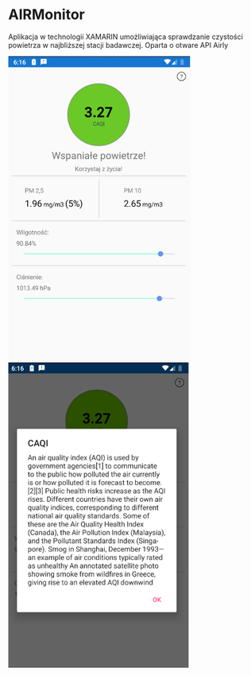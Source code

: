# AIRMonitor
Aplikacja w technologii XAMARIN umożliwiająca sprawdzanie czystości powietrza w najbliższej stacji badawczej. 
Oparta o otware API Airly


![SCR1](/a1.png)
![SCR2](/a2.png)
